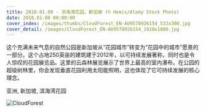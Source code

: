 ```yaml
---
title: 2018.01.08 - 滨海湾花园，新加坡 (© Hemis/Alamy Stock Photo)
date: 2018.01.08 00:00:00
cover_index: /images/thumbs/CloudForest_EN-AU9578926154_533x300.jpg
cover_detail: /images/CloudForest_EN-AU9578926154_1920x1080.jpg
---
```


这个充满未来气息的自然公园是新加坡从“花园城市”转变为“花园中的城市”愿景的一部分。这个占地250英亩的建筑建于2012年，以可持续发展著称，同时也是令人惊叹的花园展览品。这里的云森林展览展示了世界上最高的室内瀑布。在公园的超级树林里，你会发现垂直花园利用太阳能照明，这也体现了它可持续发展的核心理念。

亚洲, 新加坡, 滨海湾花园

![CloudForest](/images/CloudForest_EN-AU9578926154_1920x1080.jpg)
